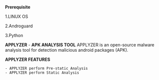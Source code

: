 
**Prerequisite**

1.LINUX OS 

2.Androguard

3.Python

**APPLYZER** - **APK ANALYSIS TOOL**
APPLYZER is an open-source malware analysis tool for detection malicious android packages (APK).

**APPLYZER FEATURES**
    
    - APPLYZER perform Pre-static Analysis
    - APPLYZER perform Static Analysis
